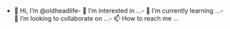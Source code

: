 - 👋 Hi, I’m @oldheadlife- 👀 I’m interested in ...- 🌱 I’m currently learning ...- 💞️ I’m looking to collaborate on ...- 📫 How to reach me ...<!---oldheadlife/oldheadlife is a ✨ special ✨ repository because its `README.md` (this file) appears on your GitHub profile.You can click the Preview link to take a look at your changes.--->
